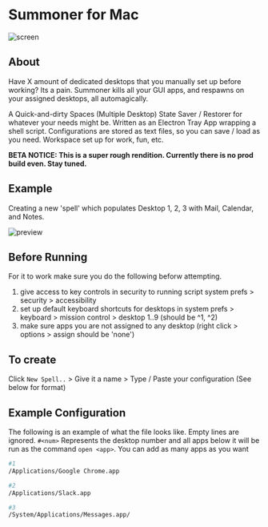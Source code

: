 # Summoner for Mac

![screen](https://i.imgur.com/wr9H5RO.png)
## About

Have X amount of dedicated desktops that you manually set up before working? Its a pain. Summoner kills all your GUI apps, and respawns on your assigned desktops, all automagically.

A Quick-and-dirty Spaces (Multiple Desktop) State Saver / Restorer for whatever your needs might be. Written as an Electron Tray App wrapping a shell script.
Configurations are stored as text files, so you can save / load as you need. Workspace set up for work, fun, etc.

**BETA NOTICE: This is a super rough rendition. Currently there is no prod build even. Stay tuned.**

## Example
Creating a new 'spell' which populates Desktop 1, 2, 3 with Mail, Calendar, and Notes.

![preview](https://i.imgur.com/S25vWCq.gif)


## Before Running

For it to work make sure you do the following beforw attempting.

1) give access to key controls in security to running script system prefs > security > accessibility
2) set up default keyboard shortcuts for desktops in system prefs > keyboard > mission control > desktop 1..9 (should be ^1, ^2)
3) make sure apps you are not assigned to any desktop (right click > options > assign should be 'none')

## To create

Click `New Spell..` > Give it a name > Type / Paste your configuration (See below for format)
## Example Configuration

The following is an example of what the file looks like. Empty lines are ignored. `#<num>` Represents the desktop number and all apps below it will be run as the command `open <app>`. You can add as many apps as you want
``` sh
#1
/Applications/Google Chrome.app

#2
/Applications/Slack.app

#3
/System/Applications/Messages.app/
```